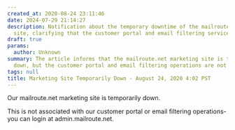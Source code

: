```yaml
---
created_at: 2020-08-24 23:11:46
date: 2024-07-29 21:14:27
description: Notification about the temporary downtime of the mailroute.net marketing
  site, clarifying that the customer portal and email filtering services are not impacted.
draft: true
params:
  author: Unknown
summary: The article informs that the mailroute.net marketing site is temporarily
  down, but the customer portal and email filtering operations are not affected.
tags: null
title: Marketing Site Temporarily Down - August 24, 2020 4:02 PST
---
```



Our mailroute.net marketing site is temporarily down.

This is not associated with our customer portal or email filtering operations-
you can login at admin.mailroute.net.


